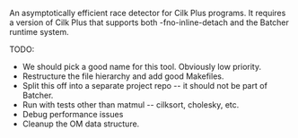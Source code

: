 An asymptotically efficient race detector for Cilk Plus programs. It
requires a version of Cilk Plus that supports both -fno-inline-detach
and the Batcher runtime system.

TODO:

* We should pick a good name for this tool. Obviously low priority.
* Restructure the file hierarchy and add good Makefiles.
* Split this off into a separate project repo -- it should not be part of Batcher.
* Run with tests other than matmul -- cilksort, cholesky, etc.
* Debug performance issues
* Cleanup the OM data structure.
